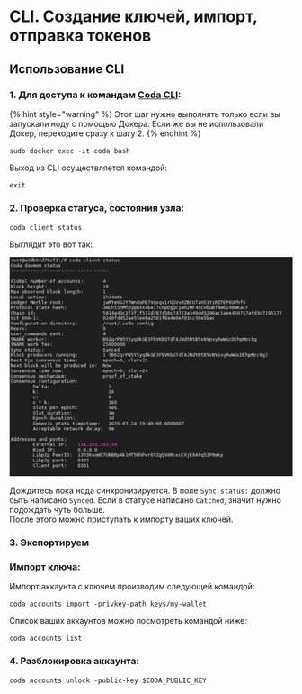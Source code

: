 # CLI. Создание ключей, импорт, отправка токенов

## Использование CLI

### 1. Для доступа к командам [Coda CLI](https://codaprotocol.com/docs/cli-reference):

{% hint style="warning" %}
Этот шаг нужно выполнять только если вы запускали ноду с помощью Докера. Если же вы не использовали Докер, переходите сразу к шагу 2.
{% endhint %}

```text
sudo docker exec -it coda bash
```

Выход из CLI осуществляется командой:

```text
exit
```

### 2. Проверка статуса, состояния узла:

```text
coda client status
```

Выглядит это вот так:

![](../.gitbook/assets/image%20%283%29.png)

Дождитесь пока нода синхронизируется. В поле `Sync status:` должно быть написано `Synced`. Если в статусе написано `Catched`, значит нужно подождать чуть больше.  
После этого можно приступать к импорту ваших ключей.

### 3. Экспортируем 

###  Импорт ключа:

Импорт аккаунта с ключем производим следующей командой:

```text
coda accounts import -privkey-path keys/my-wallet
```

Список ваших аккаунтов можно посмотреть командой ниже:

```text
coda accounts list
```

### 4. Разблокировка аккаунта:

```text
coda accounts unlock -public-key $CODA_PUBLIC_KEY
```

